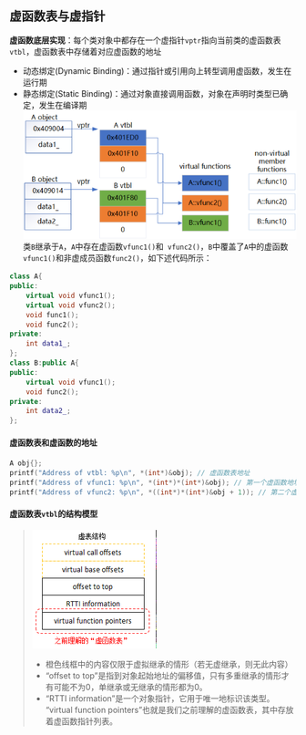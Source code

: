 ## 虚函数表与虚指针
**虚函数底层实现**：每个类对象中都存在一个虚指针`vptr`指向当前类的虚函数表`vtbl`，虚函数表中存储着对应虚函数的地址
- 动态绑定(Dynamic Binding)：通过指针或引用向上转型调用虚函数，发生在运行期
- 静态绑定(Static Binding)：通过对象直接调用函数，对象在声明时类型已确定，发生在编译期
![20191018100806.png](https://raw.githubusercontent.com/itisl/Pic_Bed/master/img/20191018100806.png)
类`B`继承于`A`，`A`中存在虚函数`vfunc1()`和` vfunc2()`，`B`中覆盖了`A`中的虚函数`vfunc1()`和非虚成员函数`func2()`，如下述代码所示：
```cpp
class A{
public:
    virtual void vfunc1();
    virtual void vfunc2();
    void func1();
    void func2();
private:
    int data1_;
};
class B:public A{
public:
    virtual void vfunc1();
    void func2();
private:
    int data2_;
};
```
#### 虚函数表和虚函数的地址

```cpp
A obj{};
printf("Address of vtbl: %p\n", *(int*)&obj); // 虚函数表地址
printf("Address of vfunc1: %p\n", *(int*)*(int*)&obj); // 第一个虚函数地址
printf("Address of vfunc2: %p\n", *((int*)*(int*)&obj + 1)); // 第二个虚函数地址
```
#### 虚函数表`vtbl`的结构模型
> ![20190903104551.png](https://raw.githubusercontent.com/itisl/Pic_Bed/master/img/20190903104551.png)
> - 橙色线框中的内容仅限于虚拟继承的情形（若无虚继承，则无此内容）
> - “offset to top”是指到对象起始地址的偏移值，只有多重继承的情形才有可能不为0，单继承或无继承的情形都为0。
> - “RTTI information”是一个对象指针，它用于唯一地标识该类型。
> “virtual function pointers”也就是我们之前理解的虚函数表，其中存放着虚函数指针列表。
